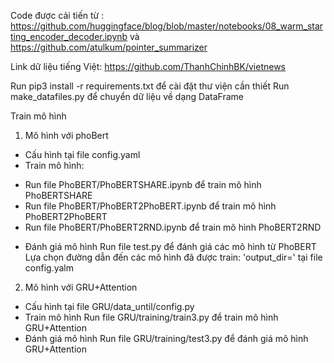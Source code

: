 Code được cải tiến từ : 
https://github.com/huggingface/blog/blob/master/notebooks/08_warm_starting_encoder_decoder.ipynb
và https://github.com/atulkum/pointer_summarizer

Link dữ liệu tiếng Việt: https://github.com/ThanhChinhBK/vietnews

Run pip3 install -r requirements.txt để cài đặt thư viện cần thiết 
Run make_datafiles.py để chuyển dữ liệu về dạng DataFrame

Train mô hình
1. Mô hình với phoBert
- Cấu hình tại file config.yaml
- Train mô hình:
+ Run file PhoBERT/PhoBERTSHARE.ipynb để train mô hình PhoBERTSHARE
+ Run file PhoBERT/PhoBERT2PhoBERT.ipynb để train mô hình PhoBERT2PhoBERT
+ Run file PhoBERT/PhoBERT2RND.ipynb để train mô hình PhoBERT2RND
- Đánh giá mô hình
Run file test.py để đánh giá các mô hình từ PhoBERT
Lựa chọn đường dẫn đến các mô hình đã được train: 'output_dir=' tại file config.yalm

2. Mô hình với GRU+Attention
- Cấu hình tại file GRU/data_until/config.py
- Train mô hình
Run file GRU/training/train3.py để train mô hình GRU+Attention
- Đánh giá mô hình
Run file GRU/training/test3.py để đánh giá mô hình GRU+Attention







